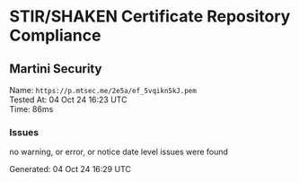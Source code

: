 # STIR/SHAKEN Certificate Repository Compliance

## Martini Security

Name: `https://p.mtsec.me/2e5a/ef_5vqikn5kJ.pem`\
Tested At: 04 Oct 24 16:23 UTC\
Time: 86ms

### Issues

no warning, or error, or notice date level issues were found

Generated: 04 Oct 24 16:29 UTC